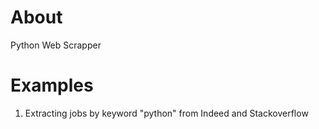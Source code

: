 # About
Python Web Scrapper

# Examples
1. Extracting jobs by keyword "python" from Indeed and Stackoverflow
